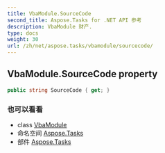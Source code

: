 ```yaml
---
title: VbaModule.SourceCode
second_title: Aspose.Tasks for .NET API 参考
description: VbaModule 财产. 
type: docs
weight: 30
url: /zh/net/aspose.tasks/vbamodule/sourcecode/
---
```

## VbaModule.SourceCode property

```csharp
public string SourceCode { get; }
```

### 也可以看看

* class [VbaModule](../)
* 命名空间 [Aspose.Tasks](../../vbamodule/)
* 部件 [Aspose.Tasks](../../../)


